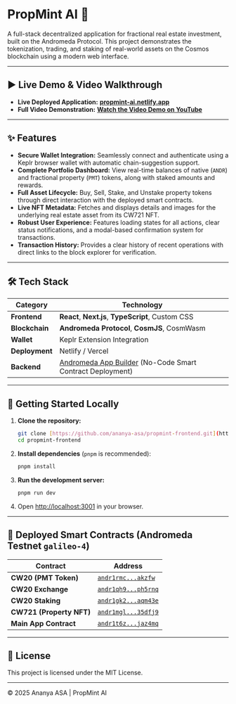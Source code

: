 # PropMint AI 🚀

A full-stack decentralized application for fractional real estate investment, built on the Andromeda Protocol. This project demonstrates the tokenization, trading, and staking of real-world assets on the Cosmos blockchain using a modern web interface.

---

## ▶️ Live Demo & Video Walkthrough

* **Live Deployed Application:** **[propmint-ai.netlify.app](https://propmint-ai.netlify.app/)**
* **Full Video Demonstration:** **[Watch the Video Demo on YouTube](https://youtu.be/NS4Pj5jwsU8?si=GqhtM7tl6t724FKy)**

---

## ✨ Features

* **Secure Wallet Integration:** Seamlessly connect and authenticate using a Keplr browser wallet with automatic chain-suggestion support.
* **Complete Portfolio Dashboard:** View real-time balances of native (`ANDR`) and fractional property (`PMT`) tokens, along with staked amounts and rewards.
* **Full Asset Lifecycle:** Buy, Sell, Stake, and Unstake property tokens through direct interaction with the deployed smart contracts.
* **Live NFT Metadata:** Fetches and displays details and images for the underlying real estate asset from its CW721 NFT.
* **Robust User Experience:** Features loading states for all actions, clear status notifications, and a modal-based confirmation system for transactions.
* **Transaction History:** Provides a clear history of recent operations with direct links to the block explorer for verification.

---

## 🛠️ Tech Stack

| Category         | Technology                                                                                                  |
| ---------------- | ----------------------------------------------------------------------------------------------------------- |
| **Frontend** | **React**, **Next.js**, **TypeScript**, Custom CSS                                                          |
| **Blockchain** | **Andromeda Protocol**, **CosmJS**, CosmWasm                                                                |
| **Wallet** | Keplr Extension Integration                                                                                 |
| **Deployment** | Netlify / Vercel                                                                                            |
| **Backend** | [Andromeda App Builder](https://app.andromedaprotocol.io/) (No-Code Smart Contract Deployment)                  |

---

## 🚀 Getting Started Locally

1.  **Clone the repository:**
    ```bash
    git clone [https://github.com/ananya-asa/propmint-frontend.git](https://github.com/ananya-asa/propmint-frontend.git)
    cd propmint-frontend
    ```
2.  **Install dependencies** (`pnpm` is recommended):
    ```bash
    pnpm install
    ```
3.  **Run the development server:**
    ```bash
    pnpm run dev
    ```
4.  Open [http://localhost:3001](http://localhost:3001) in your browser.

---

## 📜 Deployed Smart Contracts (Andromeda Testnet `galileo-4`)

| Contract               | Address                                                                                                                                  |
| ---------------------- | ---------------------------------------------------------------------------------------------------------------------------------------- |
| **CW20 (PMT Token)** | [`andr1rmc...akzfw`](https://app.testnet.andromedaprotocol.io/assets/view/andr1rmca39jx8dnqh2j26fachgkhzvh2c6r6lmppsj9a2a35p89e2jussakzfw) |
| **CW20 Exchange** | [`andr1qh9...ph5rnq`](https://app.testnet.andromedaprotocol.io/assets/view/andr1qh9jq0jk835gguu0x4cqxk20pe7z8jcwqerfljjuf5ly99gkeazsph5rnq) |
| **CW20 Staking** | [`andr1gk2...aqm43e`](https://app.testnet.andromedaprotocol.io/assets/view/andr1gk2zfc5xunhs9980ul8vs3xtlcf787yf3ra6ntv4ac8w2rrj06vsaqm43e) |
| **CW721 (Property NFT)** | [`andr1mgl...35dfj9`](https://app.testnet.andromedaprotocol.io/assets/view/andr1mglayf6ncyvawz5x8n0nnv3z7nwv5gw9gs5anzww4tgcckjsg78s35dfj9) |
| **Main App Contract** | [`andr1t6z...jaz4mq`](https://app.testnet.andromedaprotocol.io/assets/view/andr1t6zcfvnr7vwp2dyecgentu649jcaqh6rscp0088275vjr6hygcqsjaz4mq) |
---

## 📝 License

This project is licensed under the MIT License.

---
© 2025 Ananya ASA | PropMint AI